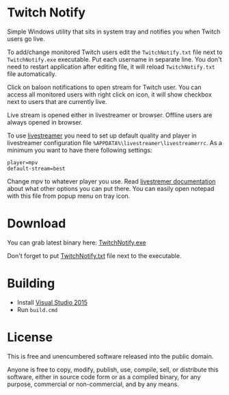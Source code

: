 # Twitch Notify

Simple Windows utility that sits in system tray and notifies you when Twitch users go live.

To add/change monitored Twitch users edit the `TwitchNotify.txt` file next to `TwitchNotify.exe` executable. Put each username in separate line. You don't need to restart application after editing file, it will reload `TwitchNotify.txt` file automatically.

Click on baloon notifications to open stream for Twitch user. You can access all monitored users with right click on icon, it will show checkbox next to users that are currently live.

Live stream is opened either in livestreamer or browser. Offline users are always opened in browser.

To use [livestreamer](http://livestreamer.io/) you need to set up default quality and player in livestreamer configuration file `%APPDATA%\livestreamer\livestreamerrc`. As a minimum you want to have there following settings:

    player=mpv
    default-stream=best 

Change mpv to whatever player you use. Read [livestremer documentation](http://docs.livestreamer.io/cli.html#cli-options) about what other options you can put there. You can easily open notepad with this file from popup menu on tray icon.

# Download

You can grab latest binary here: [TwitchNotify.exe](https://github.com/mmozeiko/TwitchNotify/releases/download/v1/TwitchNotify.exe)

Don't forget to put [TwitchNotify.txt](https://raw.githubusercontent.com/mmozeiko/TwitchNotify/master/TwitchNotify.txt) file next to the executable.

# Building

* Install [Visual Studio 2015](https://www.visualstudio.com/en-us/products/vs-2015-product-editions.aspx)
* Run `build.cmd`

# License

This is free and unencumbered software released into the public domain.

Anyone is free to copy, modify, publish, use, compile, sell, or distribute this software, either in source code form or as a compiled binary, for any purpose, commercial or non-commercial, and by any means.
